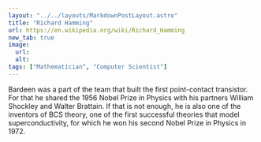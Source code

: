 ```yaml
---
layout: "../../layouts/MarkdownPostLayout.astro"
title: "Richard Hamming"
url: https://en.wikipedia.org/wiki/Richard_Hamming
new_tab: true
image:
  url:
  alt:
tags: ["Mathematician", "Computer Scientist"]
---
```


Bardeen was a part of the team that built the first point-contact transistor. For that he shared the 1956 Nobel Prize in Physics with his partners William Shockley and Walter Brattain. If that is not enough, he is also one of the inventors of BCS theory, one of the first successful theories that model superconductivity, for which he won his second Nobel Prize in Physics in 1972.
